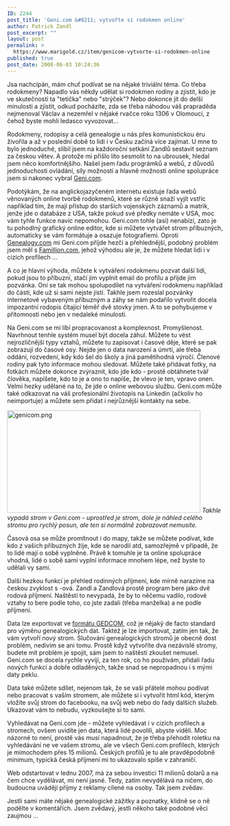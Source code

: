 ```yaml
---
ID: 2244
post_title: 'Geni.com &#8211; vytvořte si rodokmen online'
author: Patrick Zandl
post_excerpt: ""
layout: post
permalink: >
  https://www.marigold.cz/item/genicom-vytvorte-si-rodokmen-online
published: true
post_date: 2008-06-03 10:24:36
---
```

Jsa nachcípán, mám chuť podívat se na nějaké triviální téma. Co třeba rodokmeny? Napadlo vás někdy udělat si rodokmen rodiny a zjistit, kdo je ve skutečnosti ta "tetička" nebo "strýček"? Nebo dokonce jít do delší minulosti a zjistit, odkud pocházíte, zda se třeba náhodou váš prapraděda nejmenoval Václav a nezemřel v nějaké rvačce roku 1306 v Olomouci, z čehož byste mohli ledasco vyvozovat... 

Rodokmeny, rodopisy a celá genealogie u nás přes komunistickou éru živořila a až v poslední době to lidi i v Česku začíná více zajímat. U mne to bylo jednoduché, slíbil jsem na každoroční setkání Zandlů sestavit seznam za českou větev. A protože mi přišlo líto sesmolit to na ubrousek, hledal jsem něco komfortnějšího. Našel jsem řadu prográmků a webů, z důvodů jednoduchosti ovládání, síly možností a hlavně možnosti online spolupráce jsem si nakonec vybral <a href="http://www.Geni.com">Geni.com</a>.

Podotýkám, že na anglickojazyčeném internetu existuje řada webů věnovaných online tvorbě rodokmenů, které se různě snaží vyjít vstříc například tím, že mají přístup do starších vojenských záznamů a matrik, jenže jde o databáze z USA, takže pokud své předky nemáte v USA, moc vám tyhle funkce navíc nepomohou. Geni.com tohle (asi) nenabízí, zato je tu pohodlný grafický online editor, kde si můžete vytvářet strom příbuzných, automaticky se vám formátuje a osazuje fotografiemi. Oproti <a href="http://www.genealogy.com">Genealogy.com</a> mi Geni.com příjde hezčí a přehlednější, podobný problém jsem měl s <a href="http://www.famillion.com">Famillion.com</a>, jehož výhodou ale je, že můžete hledat lidi i v cizích profilech ... 

A co je hlavní výhoda, můžete k vytváření rodokmenu pozvat další lidi, pokud jsou to příbuzní, stačí jim vyplnit email do profilu a přijde jim pozvánka. Oni se tak mohou spolupodílet na vytváření rodokmenu například do částí, kde už si sami nejste jistí. Takhle jsem rozeslal pozvánky internetově vybaveným příbuzným a záhy se nám podařilo vytvořit docela impozantní rodopis čítající téměř dvě stovky jmen. A to se pohybujeme v přítomnosti nebo jen v nedaleké minulosti. 

Na Geni.com se mi líbí propracovanost a komplexnost. Promyšlenost. Navrhnout tenhle systém musel být docela záhul. Můžete tu vést nejrozličnější typy vztahů, můžete tu zapisovat i časové děje, které se pak zobrazují do časové osy. Nejde jen o data narození a úmrtí, ale třeba oddání, rozvedení, kdy kdo šel do školy a jiná pamětihodná výročí. Členové rodiny pak tyto informace mohou sledovat. Můžete také přidávat fotky, na fotkách můžete dokonce zvýraznit, kdo jde kdo - prostě obtáhnete tvář člověka, napíšete, kdo to je a ono to napíše, že vlevo je ten, vpravo onen. Velmi hezky udělané na to, že jde o online webovou službu. Geni.com může také odkazovat na váš profesionální životopis na Linkedin (ačkoliv ho neimportuje) a můžete sem přidat i nejrůznější kontakty na sebe. 

<img src="http://www.marigold.cz/wp-content/uploads/genicom.png" alt="genicom.png" border="0" width="450" height="238" />
<em>Takhle vypadá strom v Geni.com - uprostřed je strom, dole je náhled celého stromu pro rychlý posun, ale ten si normálně zobrazovat nemusíte. </em>

Časová osa se může promítnout i do mapy, takže se můžete podívat, kde kdo z vašich příbuzných žije, kde se narodil atd, samozřejmě v případě, že to lidé mají o sobě vyplněné. Právě k tomuhle je ta online spolupráce vhodná, lidé o sobě sami vyplní informace mnohem lépe, než byste to udělali vy sami. 

Další hezkou funkcí je přehled rodinných příjmení, kde mírně narazíme na českou zvyklost s -ová. Zandl a Zandlová prostě program bere jako dvě rodová příjmení. Naštěstí to nevypadá, že by to něčemu vadilo, rodové vztahy to bere podle toho, co jste zadali (třeba manželka) a ne podle příjmení. 

Data lze exportovat ve <a href="http://en.wikipedia.org/wiki/GEDCOM">formátu GEDCOM</a>, což je nějaký de facto standard pro výměnu genealogických dat. Taktéž je lze importovat, zatím jen tak, že vám vytvoří nový strom. Slučování genealogických stromů je obecně dost problém, nedivím se ani tomu. Prostě když vytvoříte dva nezávislé stromy, budete mít problém je spojit, sám jsem to naštěstí zkoušet nemusel. Geni.com se docela rychle vyvíjí, za ten rok, co ho používám, přidali řadu nových funkcí a dobře odladěných, takže snad se nepropadnou i s mými daty peklu. 

Data také můžete sdílet, nejenom tak, že se vaši přátelé mohou podívat nebo pracovat s vaším stromem, ale můžete si i vytvořit html kód, kterým vložíte svůj strom do facebooku, na svůj web nebo do řady dalších služeb. Ukazovat vám to nebudu, vyzkoušejte si to sami. 

Vyhledávat na Geni.com jde - můžete vyhledávat i v cizích profilech a stromech, ovšem uvidíte jen data, která lidé povolili, abyste viděli. Moc názorné to není, prostě vás musí napadnout, že je třeba přehodit roletku na vyhledávání ne ve vašem stromu, ale ve všech Geni.com profilech, kterých je mimochodem přes 15 milionů. Českých profilů je tu ale pravděpodobně minimum, typická česká příjmení mi to ukazovalo spíše v zahraničí. 

Web odstartovat v lednu 2007, má za sebou investici 11 milionů dolarů a na čem chce vydělávat, mi není jasné. Tedy, zatím nevydělává na ničem, do budoucna uvádějí příjmy z reklamy cílené na osoby. Tak jsem zvědav. 

Jestli sami máte nějaké genealogické zážitky a poznatky, klidně se o ně podělte v komentářích. Jsem zvědavý, jestli někoho také podobné věci zaujmou ...